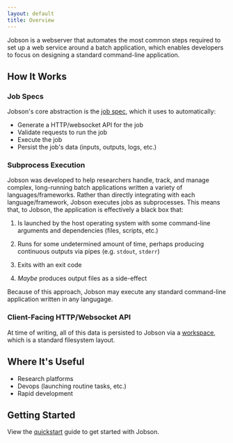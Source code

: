 ```yaml
---
layout: default
title: Overview
---
```


Jobson is a webserver that automates the most common steps required to
set up a web service around a batch application, which enables
developers to focus on designing a standard command-line application.


## How It Works

### Job Specs

Jobson's core abstraction is the [job spec](specs.html), which it uses
to automatically:

- Generate a HTTP/websocket API for the job
- Validate requests to run the job
- Execute the job
- Persist the job's data (inputs, outputs, logs, etc.)

### Subprocess Execution

Jobson was developed to help researchers handle, track, and manage
complex, long-running batch applications written a variety of
languages/frameworks. Rather than directly integrating with each
language/framework, Jobson executes jobs as subprocesses. This means
that, to Jobson, the application is effectively a black box that:

1. Is launched by the host operating system with some command-line
   arguments and dependencies (files, scripts, etc.)

2. Runs for some undetermined amount of time, perhaps producing
   continuous outputs via pipes (e.g. `stdout`, `stderr`)

3. Exits with an exit code

4. *Maybe* produces output files as a side-effect

Because of this approach, Jobson may execute any standard command-line
application written in any langugage.


### Client-Facing HTTP/Websocket API


At time of writing, all of this data is persisted to Jobson via a
[workspace](), which is a standard filesystem layout.



## Where It's Useful

- Research platforms
- Devops (launching routine tasks, etc.)
- Rapid development



## Getting Started

View the [quickstart](quickstart.html) guide to get started with
Jobson.